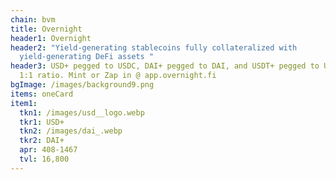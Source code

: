 ```yaml
---
chain: bvm
title: Overnight
header1: Overnight
header2: "Yield-generating stablecoins fully collateralized with
  yield-generating DeFi assets "
header3: USD+ pegged to USDC, DAI+ pegged to DAI, and USDT+ pegged to USDT in a
  1:1 ratio. Mint or Zap in @ app.overnight.fi
bgImage: /images/background9.png
items: oneCard
item1:
  tkn1: /images/usd__logo.webp
  tkr1: USD+
  tkn2: /images/dai_.webp
  tkr2: DAI+
  apr: 408-1467
  tvl: 16,800
---
```

